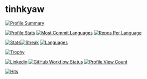 # tinhkyaw

[![Profile Summary](https://github-profile-summary-cards.vercel.app/api/cards/profile-details?username=tinhkyaw&theme=solarized_dark)](https://github.com/tinhkyaw)

[![Profile Stats](https://github-profile-summary-cards.vercel.app/api/cards/stats?username=tinhkyaw&theme=solarized_dark)](https://github.com/tinhkyaw) [![Most Commit Languages](https://github-profile-summary-cards.vercel.app/api/cards/most-commit-language?username=tinhkyaw&theme=solarized_dark)](https://github.com/tinhkyaw) [![Repos Per Language](https://github-profile-summary-cards.vercel.app/api/cards/repos-per-language?username=tinhkyaw&theme=solarized_dark)](https://github.com/tinhkyaw)

[![Stats](https://github-readme-stats.vercel.app/api?username=tinhkyaw&show_icons=true&theme=solarized-dark)](https://github.com/tinhkyaw)[![Streak](https://github-readme-streak-stats.herokuapp.com/?user=tinhkyaw&theme=solarized-dark)](https://github.com/tinhkyaw)
[![Languages](https://github-readme-stats.vercel.app/api/top-langs/?username=tinhkyaw&layout=compact&theme=solarized-dark)](https://github.com/tinhkyaw)

[![Trophy](https://github-profile-trophy.vercel.app/?username=tinhkyaw&theme=gruvbox&no-frame=true)](https://github.com/tinhkyaw/tinhkyaw)

[![Linkedin](https://img.shields.io/badge/tinhkyaw-0077B5?style=for-the-badge&logo=linkedin&link=https://www.linkedin.com/in/tinhkyaw/)](https://www.linkedin.com/in/tinhkyaw/) [![GitHub Workflow Status](https://img.shields.io/github/workflow/status/tinhkyaw/tinhkyaw/pages%20build%20and%20deployment?logo=github&style=for-the-badge)](https://github.com/tinhkyaw) [![Profile View Count](https://komarev.com/ghpvc/?username=tinhkyaw&style=for-the-badge)](https://github.com/tinhkyaw)

[![Hits](https://hits.seeyoufarm.com/api/count/incr/badge.svg?url=https%3A%2F%2Fgithub.com%2Ftinhkyaw%2Ftinhkyaw&count_bg=%2379C83D&title_bg=%23555555&icon=github.svg&icon_color=%23E7E7E7&title=hits&edge_flat=false)](https://github.com/tinhkyaw)
